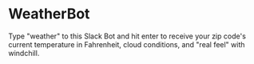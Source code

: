 # WeatherBot
Type "weather" to this Slack Bot and hit enter to receive your zip code's current temperature in Fahrenheit, cloud conditions, and "real feel" with windchill.
